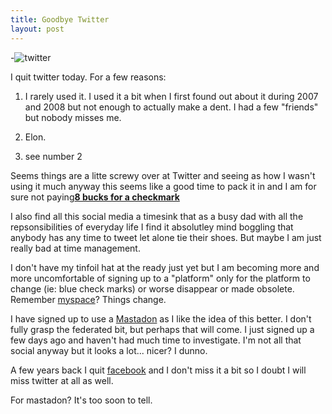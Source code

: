 ```yaml
---
title: Goodbye Twitter
layout: post
---
```

 	
-![twitter](/assets/twitter.jpg)

I quit twitter today. For a few reasons:

1. I rarely used it. I used it a bit when I first found out about it during 2007
 and 2008 but not enough to actually make a dent. I had a few "friends" but
 nobody misses me.

 2. Elon.

 3. see number 2

Seems things are a litte screwy over at Twitter and seeing as how I wasn't using it much anyway
this seems like a good time to pack it in  and  I am for sure not paying[**8 bucks for a checkmark**](https://help.twitter.com/en/using-twitter/twitter-blue)

I also find all this social media a timesink that as a busy dad with all the repsonsibilities of
everyday life I find it absolutley mind boggling that anybody has any time to tweet let alone tie
their shoes. But maybe I am just really bad at time management.

I don't have my tinfoil hat at the ready just yet but I am becoming more and more uncomfortable of signing up to a "platform"
only for the platform to change (ie: blue check marks) or worse disappear or made obsolete.  Remember
[myspace](http://myspace.com)? Things change.


I have signed up to use a [Mastadon](https://mastodon.social/explore) as I like the idea of this better. I don't fully grasp
the federated bit, but perhaps that  will come. I just signed up a few days ago and haven't had much time to investigate.
I'm not all that social anyway but it looks a lot... nicer? I dunno.

 A few years back I quit [facebook](http://facebook.com) and I don't miss it a bit so I doubt I will miss twitter at all as well.

 For mastadon? It's too soon to tell.


 
